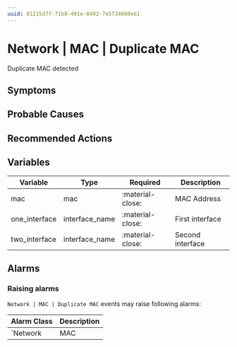 ```yaml
---
uuid: 81215d7f-71b8-491e-8492-7e5734660eb1
---
```

# Network | MAC | Duplicate MAC

Duplicate MAC detected

## Symptoms

## Probable Causes

## Recommended Actions

## Variables

Variable | Type | Required | Description
--- | --- | --- | ---
mac | mac | :material-close: | MAC Address
one_interface | interface_name | :material-close: | First interface
two_interface | interface_name | :material-close: | Second interface

## Alarms

### Raising alarms

`Network | MAC | Duplicate MAC` events may raise following alarms:

Alarm Class | Description
--- | ---
`Network | MAC | Duplicate MAC` | dispose
